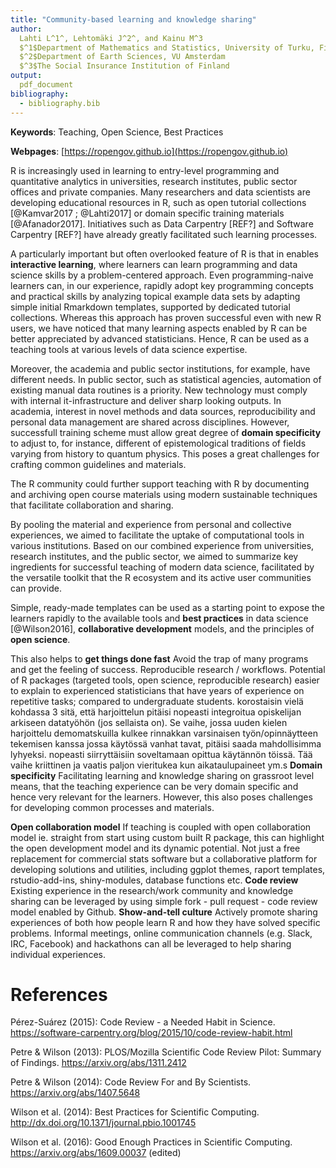 ```yaml
---
title: "Community-based learning and knowledge sharing"
author:
  Lahti L^1^, Lehtomäki J^2^, and Kainu M^3
  $^1$Department of Mathematics and Statistics, University of Turku, Finland
  $^2$Department of Earth Sciences, VU Amsterdam
  $^3$The Social Insurance Institution of Finland
output:
  pdf_document
bibliography:
  - bibliography.bib
---
```


**Keywords**: Teaching, Open Science, Best Practices

**Webpages**: [https://ropengov.github.io](https://ropengov.github.io)

R is increasingly used in learning to entry-level programming and quantitative analytics in universities, research institutes, public sector offices and private companies. Many researchers and data scientists are developing educational resources in R, such as open tutorial collections [@Kamvar2017 ; @Lahti2017] or domain specific training materials [@Afanador2017]. Initiatives such as Data Carpentry [REF?] and Software Carpentry [REF?] have already greatly facilitated such learning processes.

A particularly important but often overlooked feature of R is that in enables **interactive learning**, where learners can learn programming and data science skills by a problem-centered approach. Even programming-naive learners can, in our experience, rapidly adopt key programming concepts and practical skills by analyzing topical example data sets by adapting simple initial Rmarkdown templates, supported by dedicated tutorial collections. Whereas this approach has proven successful even with new R users, we have noticed that many learning aspects enabled by R can be better appreciated by advanced statisticians. Hence, R can be used as a teaching tools at various levels of data science expertise.

Moreover, the academia and public sector institutions, for example, have different needs. In public sector, such as statistical agencies, automation of existing manual data routines is a priority. New technology must comply with internal it-infrastructure and deliver sharp looking outputs. In academia, interest in novel methods and data sources, reproducibility and personal data management are shared across disciplines. However, successfull training scheme must allow great degree of **domain specificity** to adjust to, for instance, different of epistemological traditions of fields varying from history to quantum physics. This poses a great challenges for crafting common guidelines and materials.

The R community could further support teaching with R by documenting and archiving open course materials using modern sustainable techniques that facilitate collaboration and sharing.

By pooling the material and experience from personal and collective experiences, we aimed to facilitate the uptake of computational tools in various institutions. Based on our combined experience from universities, research institutes, and the public sector, we aimed to summarize key ingredients for successful teaching of modern data science, facilitated by the versatile toolkit that the R ecosystem and its active user communities can provide.


Simple, ready-made templates can be used as a starting point to expose the learners rapidly to the available tools and **best practices** in data science [@Wilson2016], **collaborative development** models, and the principles of **open science**.


This also helps to **get things done fast** Avoid the trap of many programs and get the feeling of success. Reproducible research / workflows. Potential of R packages (targeted tools, open science, reproducible research) easier to explain to experienced statisticians that have years of experience on repetitive tasks; compared to undergraduate students. korostaisin vielä kohdassa 3 sitä, että harjoittelun pitäisi nopeasti integroitua opiskelijan arkiseen datatyöhön (jos sellaista on). Se vaihe, jossa uuden kielen harjoittelu demomatskuilla kulkee rinnakkan varsinaisen työn/opinnäytteen tekemisen kanssa jossa käytössä vanhat tavat, pitäisi saada mahdollisimma lyhyeksi. nopeasti siirryttäisiin soveltamaan opittua käytännön töissä. Tää vaihe kriittinen ja vaatis paljon vieritukea kun aikataulupaineet ym.s **Domain specificity** Facilitating learning and knowledge sharing on grassroot level means, that the teaching experience can be very domain specific and hence very relevant for the learners. However, this also poses challenges for developing common processes and materials.

**Open collaboration model** If teaching is coupled with open collaboration model ie. straight from start using custom built R package, this can highlight the open development model and its dynamic potential. Not just a free replacement for commercial stats software but a collaborative platform for developing solutions and utilities, including ggplot themes, raport templates, rstudio-add-ins, shiny-modules, database functions etc. **Code review** Existing experience in the research/work community and knowledge sharing can be leveraged by using simple fork - pull request - code review model enabled by Github. **Show-and-tell culture** Actively promote sharing experiences of both how people learn R and how they have solved specific problems. Informal meetings, online communication channels (e.g. Slack, IRC, Facebook) and hackathons can all be leveraged to help sharing individual experiences.



# References

Pérez-Suárez (2015): Code Review - a Needed Habit in Science. https://software-carpentry.org/blog/2015/10/code-review-habit.html

Petre & Wilson (2013): PLOS/Mozilla Scientific Code Review Pilot: Summary of Findings. https://arxiv.org/abs/1311.2412

Petre & Wilson (2014): Code Review For and By Scientists. https://arxiv.org/abs/1407.5648

Wilson et al. (2014): Best Practices for Scientific Computing. http://dx.doi.org/10.1371/journal.pbio.1001745

Wilson et al. (2016): Good Enough Practices in Scientific Computing. https://arxiv.org/abs/1609.00037 (edited)
